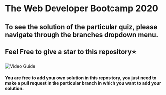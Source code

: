 # The Web Developer Bootcamp 2020
## To see the solution of the particular quiz, please navigate through the branches dropdown menu.
## Feel Free to give a star to this repository⭐

![Video Guide](./guide.gif)

#### You are free to add your own solution in this repository, you just need to make a pull request in the particular branch in which you want to add your solution.
